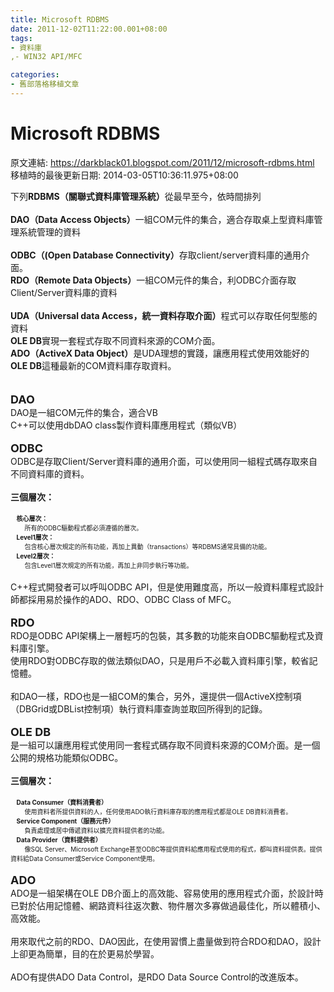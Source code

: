 ```yaml
---
title: Microsoft RDBMS
date: 2011-12-02T11:22:00.001+08:00
tags: 
- 資料庫
,- WIN32 API/MFC

categories:
- 舊部落格移植文章
---
```


# Microsoft RDBMS

原文連結: https://darkblack01.blogspot.com/2011/12/microsoft-rdbms.html
移植時的最後更新日期: 2014-03-05T10:36:11.975+08:00

下列<b>RDBMS（關聯式資料庫管理系統）</b>從最早至今，依時間排列<br /><br /><b>DAO（Data Access Objects）</b>一組COM元件的集合，適合存取桌上型資料庫管理系統管理的資料<br /><br /><b>ODBC（(Open Database Connectivity）</b>存取client/server資料庫的通用介面。<br /><b>RDO（Remote Data Objects）</b>一組COM元件的集合，利ODBC介面存取Client/Server資料庫的資料<br /><br /><b>UDA（Universal data Access，統一資料存取介面）</b>程式可以存取任何型態的資料<br /><b>OLE DB</b>實現一套程式存取不同資料來源的COM介面。<br /><b>ADO（ActiveX Data Object）</b>是UDA理想的實踐，讓應用程式使用效能好的<b>OLE DB</b>這種最新的COM資料庫存取資料。<br /><a name='more'></a><br /><br /><b><span class="Apple-style-span" style="font-size: large;">DAO</span></b><br />DAO是一組COM元件的集合，適合VB<br />C++可以使用dbDAO class製作資料庫應用程式（類似VB）<br /><br /><b><span class="Apple-style-span" style="font-size: large;">ODBC</span></b><br />ODBC是存取Client/Server資料庫的通用介面，可以使用同一組程式碼存取來自不同資料庫的資料。<br /><br /><b>三個層次：</b><br /><b><br /></b><b><span class="Apple-style-span" style="font-size: x-small;">&nbsp; &nbsp; 核心層次：</span></b><br /><span class="Apple-style-span" style="font-size: x-small;">&nbsp; &nbsp; &nbsp; &nbsp; 所有的ODBC驅動程式都必須遵循的層次。</span><br /><b><span class="Apple-style-span" style="font-size: x-small;">&nbsp; &nbsp; Level1層次：</span></b><br /><span class="Apple-style-span" style="font-size: x-small;">&nbsp; &nbsp; &nbsp; &nbsp; 包含核心層次規定的所有功能，再加上異動（transactions）等RDBMS通常具備的功能。</span><br /><b><span class="Apple-style-span" style="font-size: x-small;">&nbsp; &nbsp; Level2層次：</span></b><br /><span class="Apple-style-span" style="font-size: x-small;">&nbsp; &nbsp; &nbsp; &nbsp; 包含Level1層次規定的所有功能，再加上非同步執行等功能。</span><br /><br />C++程式開發者可以呼叫ODBC API，但是使用難度高，所以一般資料庫程式設計師都採用易於操作的ADO、RDO、ODBC Class of MFC。<br /><br /><span class="Apple-style-span" style="font-size: large;"><b>RDO</b></span><br />RDO是ODBC API架構上一層輕巧的包裝，其多數的功能來自ODBC驅動程式及資料庫引擎。<br />使用RDO對ODBC存取的做法類似DAO，只是用戶不必載入資料庫引擎，較省記憶體。<br /><br />和DAO一樣，RDO也是一組COM的集合，另外，還提供一個ActiveX控制項（DBGrid或DBList控制項）執行資料庫查詢並取回所得到的記錄。<br /><br /><span class="Apple-style-span" style="font-size: large;"><b>OLE DB</b></span><br />是一組可以讓應用程式使用同一套程式碼存取不同資料來源的COM介面。是一個公開的規格功能類似ODBC。<br /><br /><b>三個層次：</b><br /><br /><span class="Apple-style-span" style="font-size: x-small;"><b>&nbsp; &nbsp; Data Consumer（資料消費者）</b></span><br /><span class="Apple-style-span" style="font-size: x-small;">&nbsp; &nbsp; &nbsp; &nbsp; 使用資料者所提供資料的人，任何使用ADO執行資料庫存取的應用程式都是OLE DB資料消費者。</span><br /><span class="Apple-style-span" style="font-size: x-small;"><b>&nbsp; &nbsp; Service Component（服務元件）</b></span><br /><span class="Apple-style-span" style="font-size: x-small;">&nbsp; &nbsp; &nbsp; &nbsp; 負責處理或居中傳遞資料以擴充資料提供者的功能。</span><br /><span class="Apple-style-span" style="font-size: x-small;"><b>&nbsp; &nbsp; Data Provider（資料提供者）</b></span><br /><span class="Apple-style-span" style="font-size: x-small;">&nbsp; &nbsp; &nbsp; &nbsp; 像SQL Server、Microsoft Exchange甚至ODBC等提供資料給應用程式使用的程式，都叫資料提供表。提供資料給Data Consumer或Service Component使用。</span><br /><br /><span class="Apple-style-span" style="font-size: large;"><b>ADO</b></span><br />ADO是一組架構在OLE DB介面上的高效能、容易使用的應用程式介面，於設計時已對於佔用記憶體、網路資料往返次數、物件層次多寡做過最佳化，所以體積小、高效能。<br /><br />用來取代之前的RDO、DAO因此，在使用習慣上盡量做到符合RDO和DAO，設計上卻更為簡單，目的在於更易於學習。<br /><br />ADO有提供ADO Data Control，是RDO Data Source Control的改進版本。
